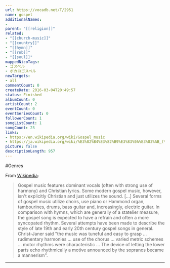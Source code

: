 ```yaml
---
url: https://vocadb.net/T/2951
name: gospel
additionalNames: 
- 
parent: "[[religion]]"
related:
- "[[church-music]]"
- "[[country]]"
- "[[hymn]]"
- "[[rnb]]"
- "[[soul]]"
mappedNicoTags:
- ゴスペル
- ボカロゴスペル
newTargets:
- all
commentCount: 0
createDate: 2016-03-04T20:49:57
status: Finished
albumCount: 0
artistCount: 2
eventCount: 0
eventSeriesCount: 0
followerCount: 1
songListCount: 1
songCount: 23
links: 
- https://en.wikipedia.org/wiki/Gospel_music
- https://ja.wikipedia.org/wiki/%E3%82%B4%E3%82%B9%E3%83%9A%E3%83%AB_(%E9%9F%B3%E6%A5%BD)
picture: false
descriptionLength: 957
---
```


#Genres

From [Wikipedia](https://en.wikipedia.org/wiki/Gospel_music#Style):

>Gospel music features dominant vocals (often with strong use of harmony) and Christian lyrics. Some modern gospel music, however, isn't explicitly Christian and just utilizes the sound. [...] Several forms of gospel music utilize choirs, use piano or Hammond organ, tambourines, drums, bass guitar and, increasingly, electric guitar. In comparison with hymns, which are generally of a statelier measure, the gospel song is expected to have a refrain and often a more syncopated rhythm. Several attempts have been made to describe the style of late 19th and early 20th century gospel songs in general. Christ-Janer said "the music was tuneful and easy to grasp ... rudimentary harmonies ... use of the chorus ... varied metric schemes ... motor rhythms were characteristic ... The device of letting the lower parts echo rhythmically a motive announced by the sopranos became a mannerism".

---

